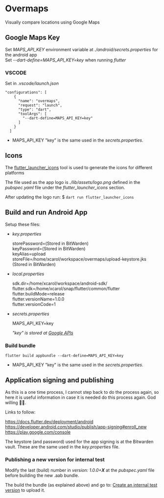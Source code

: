 # Overmaps

Visually compare locations using Google Maps

## Google Maps Key

Set _MAPS_API_KEY_ environment variable at _./android/secrets.properties_  for the android app  
Set _--dart-define=MAPS_API_KEY=key_ when running _flutter_

### VSCODE

Set in _.vscode/launch.json_

    "configurations": [
        {
          "name": "overmaps",
          "request": "launch",
          "type": "dart",
          "toolArgs": [
            "--dart-define=MAPS_API_KEY=key"
          ]
        }
      ]

- MAPS_API_KEY "key" is the same used in the _secrets.properties_.  

## Icons

The [flutter_launcher_icons](https://pub.dev/packages/flutter_launcher_icons) tool is used to generate the icons for different platforms  

The file used as the app logo is _./lib/assets/logo.png_  defined in the _pubspec.yaml_ file under the _flutter_launcher_icons_ section.  

After updating the logo run:  $ `dart run flutter_launcher_icons`

## Build and run Android App

Setup these files:  

- _key.properties_

    storePassword=(Stored in BitWarden)  
    keyPassword=(Stored in BitWarden)  
    keyAlias=upload  
    storeFile=/home/xcarol/workspace/overmaps/upload-keystore.jks (Stored in BitWarden)  

- _local.properties_

    sdk.dir=/home/xcarol/workspace/android-sdk/  
    flutter.sdk=/home/xcarol/snap/flutter/common/flutter  
    flutter.buildMode=release  
    flutter.versionName=1.0.0  
    flutter.versionCode=1  

- _secrets.properties_

    MAPS_API_KEY=key  

    _"key" is stored at [Google APIs](https://console.cloud.google.com/apis/credentials/key/266?project=overmap-1503847389383)_

### Build bundle

`flutter build appbundle --dart-define=MAPS_API_KEY=key`

- MAPS_API_KEY "key" is the same used in the _secrets.properties_.  

## Application signing and publishing

As this is a one time process, I cannot step back to do the process again, so here it is useful information in case it is needed do this process again. God willing 🤞😅.  

Links to follow:  

<https://docs.flutter.dev/deployment/android>  
<https://developer.android.com/studio/publish/app-signing#enroll_new>  
<https://play.google.com/console>  

The keystore (and password) used for the app signing is at the Bitwarden vault. These are the same used in the _key.properties_ file.  

### Publishing a new version for internal test

Modify the last (build) number in _version: 1.0.0+**X**_ at the _pubspec.yaml_ file before building the new .aab bundle.

The build the bundle (as explained above) and go to: [Create an internal test version](https://play.google.com/console/u/0/developers/5602401961225582177/app/4974106073607129188/tracks/4701415689677472096/releases/7/prepare) to upload it.
